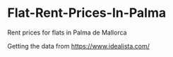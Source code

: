 # Flat-Rent-Prices-In-Palma
Rent prices for flats in Palma de Mallorca

Getting the data from https://www.idealista.com/


